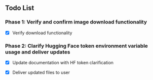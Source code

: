 ## Todo List

### Phase 1: Verify and confirm image download functionality
- [x] Verify download functionality

### Phase 2: Clarify Hugging Face token environment variable usage and deliver updates
- [x] Update documentation with HF token clarification
- [x] Deliver updated files to user

